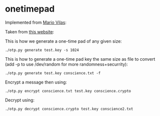 onetimepad
==========

Implemented from [Mario Vilas](https://breakingcode.wordpress.com/2010/02/17/one-time-pad-encryption-in-python/):

Taken from [this website](https://breakingcode.wordpress.com/2010/02/17/one-time-pad-encryption-in-python/):

This is how we generate a one-time pad of any given size:

```
./otp.py generate test.key -s 1024
```

This is how to generate a one-time pad key the same size as file to convert (add -p to use /dev/random for more randomness+securrity):

```
./otp.py generate test.key conscience.txt -f
```

Encrypt a message then using:

```
./otp.py encrypt conscience.txt test.key conscience.crypto 
```

Decrypt using:

```
./otp.py decrypt conscience.crypto test.key conscience2.txt
```
